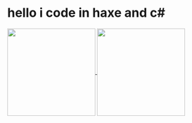 # hello i code in haxe and c#

<a href="https://github.com/Mystically11/">
  <img height=200 align="center" src="https://github-readme-stats-mystically11.vercel.app/api?username=Mystically11&show_icons=true&theme=blue_navy&include_all_commits=true" />
</a>
<a href="https://github.com/Mystically11">
  <img height=200 align="center" src="https://github-readme-stats-mystically11.vercel.app/api/top-langs/?username=Mystically11&layout=compact&langs_count=8&card_width=350" />
</a>


<!--
**Mystically11/Mystically11** is a ✨ _special_ ✨ repository because its `README.md` (this file) appears on your GitHub profile.

Here are some ideas to get you started:

- 🔭 I’m currently working on ...
- 🌱 I’m currently learning ...
- 👯 I’m looking to collaborate on ...
- 🤔 I’m looking for help with ...
- 💬 Ask me about ...
- 📫 How to reach me: ...
- 😄 Pronouns: ...
- ⚡ Fun fact: ...
-->
